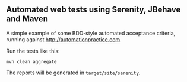 ## Automated web tests using Serenity, JBehave and Maven

A simple example of some BDD-style automated acceptance criteria, running against http://automationpractice.com

Run the tests like this:

```
mvn clean aggregate
```

The reports will be generated in `target/site/serenity`.

